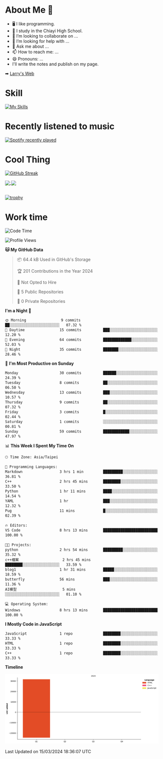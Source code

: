 # About Me 👋

- 🖥  I like programming.
- 🏫 I study in the Chiayi High School.
- 👯 I’m looking to collaborate on ...
- 🤔 I’m looking for help with ...
- 💬 Ask me about ...
- 📫 How to reach me: ...
- 😄 Pronouns: ...
- I'll write the notes and publish on my page.

➡︎ [Larry's Web](https://larryeng.github.io/)

# Skill
[![My Skills](https://skillicons.dev/icons?i=blender,arduino,vscode,visualstudio,pr,github,git,c,cpp,py,html,css,js)](https://skillicons.dev)
# Recently listened to music

[![Spotify recently played](https://spotify-recently-played-readme.vercel.app/api?user=31mqyfrlvkyusmaxegq4pvoow5we)](https://open.spotify.com/user/31mqyfrlvkyusmaxegq4pvoow5we)

# Cool Thing

[![GitHub Streak](https://streak-stats.demolab.com/?user=Larryeng&theme=holi-theme)](https://git.io/streak-stats)

<a href="https://github.com/anuraghazra/github-readme-stats">
  <img height=200 align="center" src="https://github-readme-stats.vercel.app/api?username=Larryeng&theme=github_dark&rank_icon=github" />
</a>
<a href="https://github.com/anuraghazra/convoychat">
  <img height=200 align="center" src="https://github-readme-stats.vercel.app/api/top-langs?username=Larryeng&layout=compact&langs_count=8&card_width=320&theme=github_dark" />
</a>

<br>

<br>

[![trophy](https://github-profile-trophy.vercel.app/?username=Larryeng&theme=darkhub)](https://github.com/ryo-ma/github-profile-trophy)
# Work time
<!--START_SECTION:waka-->
![Code Time](http://img.shields.io/badge/Code%20Time-108%20hrs%2035%20mins-blue)

![Profile Views](http://img.shields.io/badge/Profile%20Views-205-blue)

**🐱 My GitHub Data** 

> 📦 64.4 kB Used in GitHub's Storage 
 > 
> 🏆 201 Contributions in the Year 2024
 > 
> 🚫 Not Opted to Hire
 > 
> 📜 5 Public Repositories 
 > 
> 🔑 0 Private Repositories 
 > 
**I'm a Night 🦉** 

```text
🌞 Morning                9 commits           ██░░░░░░░░░░░░░░░░░░░░░░░   07.32 % 
🌆 Daytime                15 commits          ███░░░░░░░░░░░░░░░░░░░░░░   12.20 % 
🌃 Evening                64 commits          █████████████░░░░░░░░░░░░   52.03 % 
🌙 Night                  35 commits          ███████░░░░░░░░░░░░░░░░░░   28.46 % 
```
📅 **I'm Most Productive on Sunday** 

```text
Monday                   30 commits          ██████░░░░░░░░░░░░░░░░░░░   24.39 % 
Tuesday                  8 commits           ██░░░░░░░░░░░░░░░░░░░░░░░   06.50 % 
Wednesday                13 commits          ███░░░░░░░░░░░░░░░░░░░░░░   10.57 % 
Thursday                 9 commits           ██░░░░░░░░░░░░░░░░░░░░░░░   07.32 % 
Friday                   3 commits           █░░░░░░░░░░░░░░░░░░░░░░░░   02.44 % 
Saturday                 1 commits           ░░░░░░░░░░░░░░░░░░░░░░░░░   00.81 % 
Sunday                   59 commits          ████████████░░░░░░░░░░░░░   47.97 % 
```


📊 **This Week I Spent My Time On** 

```text
🕑︎ Time Zone: Asia/Taipei

💬 Programming Languages: 
Markdown                 3 hrs 1 min         █████████░░░░░░░░░░░░░░░░   36.81 % 
C++                      2 hrs 45 mins       ████████░░░░░░░░░░░░░░░░░   33.50 % 
Python                   1 hr 11 mins        ████░░░░░░░░░░░░░░░░░░░░░   14.54 % 
YAML                     1 hr                ███░░░░░░░░░░░░░░░░░░░░░░   12.32 % 
Pug                      11 mins             █░░░░░░░░░░░░░░░░░░░░░░░░   02.39 % 

🔥 Editors: 
VS Code                  8 hrs 13 mins       █████████████████████████   100.00 % 

🐱‍💻 Projects: 
python                   2 hrs 54 mins       █████████░░░░░░░░░░░░░░░░   35.32 % 
c++檔案                    2 hrs 45 mins       ████████░░░░░░░░░░░░░░░░░   33.59 % 
blog1                    1 hr 31 mins        █████░░░░░░░░░░░░░░░░░░░░   18.59 % 
butterfly                56 mins             ███░░░░░░░░░░░░░░░░░░░░░░   11.36 % 
AI模型                     5 mins              ░░░░░░░░░░░░░░░░░░░░░░░░░   01.10 % 

💻 Operating System: 
Windows                  8 hrs 13 mins       █████████████████████████   100.00 % 
```

**I Mostly Code in JavaScript** 

```text
JavaScript               1 repo              ████████░░░░░░░░░░░░░░░░░   33.33 % 
HTML                     1 repo              ████████░░░░░░░░░░░░░░░░░   33.33 % 
C++                      1 repo              ████████░░░░░░░░░░░░░░░░░   33.33 % 
```



**Timeline**

![Lines of Code chart](https://raw.githubusercontent.com/Larryeng/Larryeng/main/assets/bar_graph.png)


 Last Updated on 15/03/2024 18:36:07 UTC
<!--END_SECTION:waka-->
